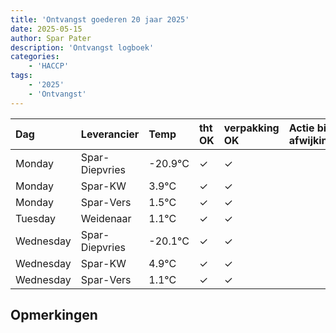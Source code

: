 ```yaml
---
title: 'Ontvangst goederen 20 jaar 2025'
date: 2025-05-15
author: Spar Pater
description: 'Ontvangst logboek'
categories:
    - 'HACCP'
tags:
    - '2025'
    - 'Ontvangst'
---
```

| Dag | Leverancier | Temp | tht OK | verpakking OK | Actie bij afwijking | Controle door |
|:---|:---|:---|:---|:---|:---|:---|
| Monday | Spar-Diepvries | -20.9°C | &check; | &check; | | DPater |
| Monday | Spar-KW | 3.9°C | &check; | &check; | | DPater |
| Monday | Spar-Vers | 1.5°C | &check; | &check; | | DPater |
| Tuesday | Weidenaar | 1.1°C | &check; | &check; | | DPater |
| Wednesday | Spar-Diepvries | -20.1°C | &check; | &check; | | WPater |
| Wednesday | Spar-KW | 4.9°C | &check; | &check; | | WPater |
| Wednesday | Spar-Vers | 1.1°C | &check; | &check; | | WPater |

## Opmerkingen


